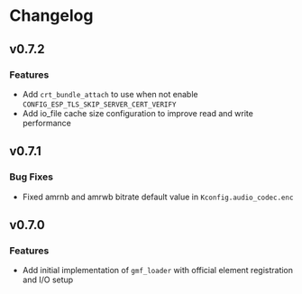 # Changelog

## v0.7.2

### Features

- Add `crt_bundle_attach` to use when not enable `CONFIG_ESP_TLS_SKIP_SERVER_CERT_VERIFY`
- Add io_file cache size configuration to improve read and write performance

## v0.7.1

### Bug Fixes

- Fixed amrnb and amrwb bitrate default value in `Kconfig.audio_codec.enc`

## v0.7.0

### Features

- Add initial implementation of `gmf_loader` with official element registration and I/O setup
